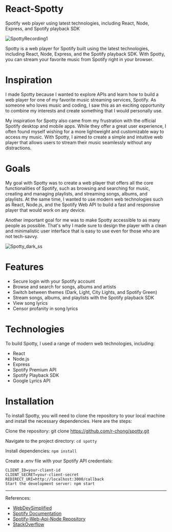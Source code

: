 # React-Spotty
Spotify web player using latest technologies, including React, Node, Express, and Spotify playback SDK<br>

![SpottyRecording1](https://user-images.githubusercontent.com/75395781/229039715-e6db7031-9501-453c-993b-e2e68437a81b.gif)

Spotty is a web player for Spotify built using the latest technologies, including React, Node, Express, and the Spotify playback SDK. With Spotty, you can stream your favorite music from Spotify right in your browser.

# Inspiration
I made Spotty because I wanted to explore APIs and learn how to build a web player for one of my favorite music streaming services, Spotify. As someone who loves music and coding, I saw this as an exciting opportunity to combine my interests and create something that I would personally use.

My inspiration for Spotty also came from my frustration with the official Spotify desktop and mobile apps. While they offer a great user experience, I often found myself wishing for a more lightweight and customizable way to access my music. With Spotty, I aimed to create a simple and intuitive web player that allows users to stream their music seamlessly without any distractions.

# Goals
My goal with Spotty was to create a web player that offers all the core functionalities of Spotify, such as browsing and searching for music, creating and managing playlists, and streaming songs, albums, and playlists. At the same time, I wanted to use modern web technologies such as React, Node.js, and the Spotify Web API to build a fast and responsive player that would work on any device.

Another important goal for me was to make Spotty accessible to as many people as possible. That's why I made sure to design the player with a clean and minimalistic user interface that is easy to use even for those who are not tech-savvy.


![Spotty_dark_ss](https://user-images.githubusercontent.com/75395781/229042437-5c028cd3-38fb-4725-b162-f74ed46ceab0.png)
# Features
- Secure login with your Spotify account
- Browse and search for songs, albums and artists
- Switch between themes (Dark, Light, City Lights, and Spotify Green)
- Stream songs, albums, and playlists with the Spotify playback SDK
- View song lyrics
- Censor profanity in song lyrics

# Technologies
To build Spotty, I used a range of modern web technologies, including:
- React
- Node.js
- Express
- Spotify Premium API
- Spotify Playback SDK
- Google Lyrics API

# Installation
To install Spotty, you will need to clone the repository to your local machine and install the necessary dependencies. Here are the steps:

Clone the repository: git clone https://github.com/r-chong/spotty.git

Navigate to the project directory: `cd spotty`

Install dependencies: `npm install`

Create a .env file with your Spotify API credentials:
```
CLIENT_ID=your-client-id
CLIENT_SECRET=your-client-secret
REDIRECT_URI=http://localhost:3000/callback
Start the development server: npm start
```
---
References:
- [WebDevSimplified](https://www.youtube.com/@WebDevSimplified)
- [Spotify Documentation](https://developer.spotify.com/documentation/)
- [Spotify-Web-Api-Node Repository](https://github.com/thelinmichael/spotify-web-api-node)
- [StackOverflow](https://stackoverflow.com/questions/53218678/spotify-api-bad-request-on-api-token-authorization-error-400)
